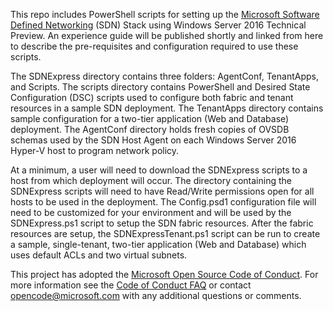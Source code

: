 This repo includes PowerShell scripts for setting up the [Microsoft Software Defined Networking](https://technet.microsoft.com/en-us/library/mt403307.aspx) (SDN) Stack using Windows Server 2016 Technical Preview. An experience guide will be published shortly and linked from here to describe the pre-requisites and configuration required to use these scripts.

The SDNExpress directory contains three folders: AgentConf, TenantApps, and Scripts. The scripts directory contains PowerShell and Desired State Configuration (DSC) scripts used to configure both fabric and tenant resources in a sample SDN deployment. The TenantApps directory contains sample configuration for a two-tier application (Web and Database) deployment. The AgentConf directory holds fresh copies of OVSDB schemas used by the SDN Host Agent on each Windows Server 2016 Hyper-V host to program network policy.

At a minimum, a user will need to download the SDNExpress scripts to a host from which deployment will occur. The directory containing the SDNExpress scripts will need to have Read/Write permissions open for all hosts to be used in the deployment. The Config.psd1 configuration file will need to be customized for your environment and will be used by the SDNExpress.ps1 script to setup the SDN fabric resources. After the fabric resources are setup, the SDNExpressTenant.ps1 script can be run to create a sample, single-tenant, two-tier application (Web and Database) which uses default ACLs and two virtual subnets. 

This project has adopted the [Microsoft Open Source Code of Conduct](https://opensource.microsoft.com/codeofconduct/). For more information see the [Code of Conduct FAQ](https://opensource.microsoft.com/codeofconduct/faq/) or contact [opencode@microsoft.com](mailto:opencode@microsoft.com) with any additional questions or comments.
